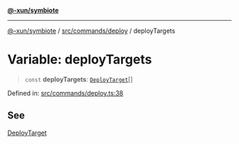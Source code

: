 [**@-xun/symbiote**](../../../../README.md)

***

[@-xun/symbiote](../../../../README.md) / [src/commands/deploy](../README.md) / deployTargets

# Variable: deployTargets

> `const` **deployTargets**: [`DeployTarget`](../enumerations/DeployTarget.md)[]

Defined in: [src/commands/deploy.ts:38](https://github.com/Xunnamius/symbiote/blob/77d17fb695645e232d8cbbf34928a6f01fd29047/src/commands/deploy.ts#L38)

## See

[DeployTarget](../enumerations/DeployTarget.md)
